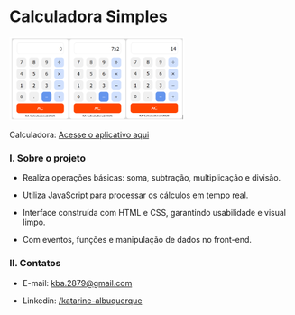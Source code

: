 # Calculadora Simples

<img src="calculadora.png" width="310"/><br/>

Calculadora: [Acesse o aplicativo aqui](https://katarine-albuquerque.rf.gd/calculadora/index.html)

### I. Sobre o projeto

* Realiza operações básicas: soma, subtração, multiplicação e divisão.

* Utiliza JavaScript para processar os cálculos em tempo real.

* Interface construída com HTML e CSS, garantindo usabilidade e visual limpo.

* Com eventos, funções e manipulação de dados no front-end.

### II. Contatos

* E-mail: [kba.2879@gmail.com](mailTo:kba.2879@gmail.com)

* Linkedin: [/katarine-albuquerque](https://www.linkedin.com/in/katarine-albuquerque/)
